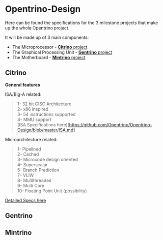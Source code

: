 # Opentrino-Design

Here can be found the specifications for the 3 milestone projects that make up the whole Opentrino project.

It will be made up of 3 main components:
- The Microprocessor - [**Citrino** project](https://github.com/Opentrino/Citrino)
- The Graphical Processing Unit - [**Gentrino** project](https://github.com/Opentrino/Gentrino)
- The Motherboard - [**Mintrino** project](https://github.com/Opentrino/Mintrino)

**Citrino**
-------
**General features**   

ISA/Big-A related:  
>1- 32 bit CISC Architecture  
2- x86 inspired  
3- 54 instructions supported  
4- MMU support  
(ISA Specifications here)[https://github.com/Opentrino/Opentrino-Design/blob/master/ISA.md]

Microarchitecture related:
>1- Pipelined  
2- Cached  
3- Microcode design oriented  
4- Superscalar  
5- Branch Prediction  
7- VLIW  
8- Multithreaded  
9- Multi Core  
10- Floating Point Unit (possibility)  

[Detailed Specs here](https://github.com/Opentrino/Opentrino-Design/blob/master/CPUSpecs.md)

**Gentrino**
-------


**Mintrino**
-------
